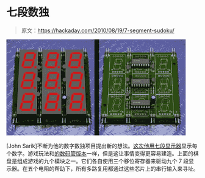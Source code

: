 # 七段数独

> 原文：<https://hackaday.com/2010/08/19/7-segment-sudoku/>

![](img/e14e51954b9e8c2ce40121a425ce81d6.png "7-segment-sudoku")

[John Sarik]不断为他的数字数独项目提出新的想法。[这次他用七段显示器](http://trashbearlabs.wordpress.com/2010/07/30/geekdad-design-competition-7-segdoku/)显示每个数字。游戏玩法和[的数码管版本](http://hackaday.com/2010/07/19/nixie-sudoku-a-look-at-the-hardware/)一样，但是这让事情变得更容易建造。上面的棋盘是组成游戏的九个模块之一。它们各自使用三个移位寄存器来驱动九个 7 段显示器。在五个电阻的帮助下，所有多路复用都通过这些芯片上的串行输入来寻址。
